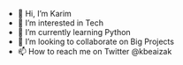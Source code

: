 - 👋 Hi, I’m Karim
- 👀 I’m interested in Tech
- 🌱 I’m currently learning Python
- 💞️ I’m looking to collaborate on Big Projects
- 📫 How to reach me on Twitter @kbeaizak

<!---
Beaizak/Beaizak is a ✨ special ✨ repository because its `README.md` (this file) appears on your GitHub profile.
You can click the Preview link to take a look at your changes.
--->
